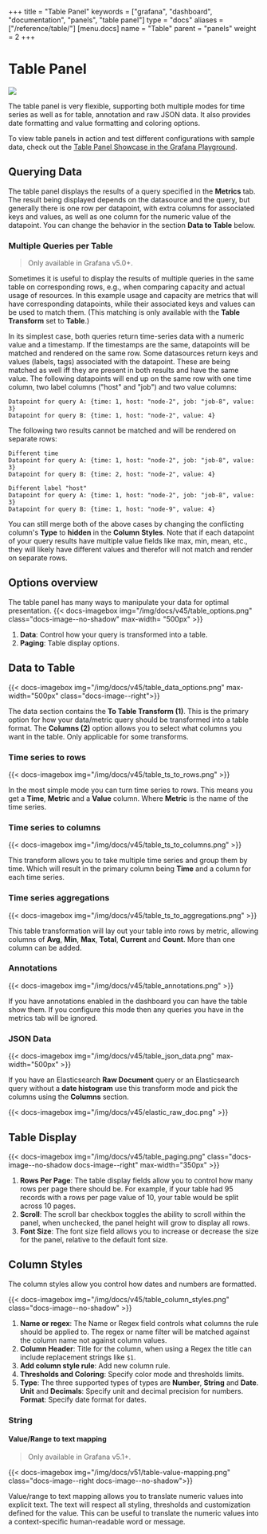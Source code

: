 +++
title = "Table Panel"
keywords = ["grafana", "dashboard", "documentation", "panels", "table panel"]
type = "docs"
aliases = ["/reference/table/"]
[menu.docs]
name = "Table"
parent = "panels"
weight = 2
+++


# Table Panel

<img class="screenshot" src="/assets/img/features/table-panel.png">

The table panel is very flexible, supporting both multiple modes for time series as well as for
table, annotation and raw JSON data. It also provides date formatting and value formatting and coloring options.

To view table panels in action and test different configurations with sample data, check out the [Table Panel Showcase in the Grafana Playground](http://play.grafana.org/dashboard/db/table-panel-showcase).

## Querying Data

The table panel displays the results of a query specified in the **Metrics** tab.
The result being displayed depends on the datasource and the query, but generally there is one row per datapoint, with extra columns for associated keys and values, as well as one column for the numeric value of the datapoint.
You can change the behavior in the section **Data to Table** below.

### Multiple Queries per Table

> Only available in Grafana v5.0+.

Sometimes it is useful to display the results of multiple queries in the same table on corresponding rows, e.g., when comparing capacity and actual usage of resources.
In this example usage and capacity are metrics that will have corresponding datapoints, while their associated keys and values can be used to match them.
(This matching is only available with the **Table Transform** set to **Table**.)

In its simplest case, both queries return time-series data with a numeric value and a timestamp.
If the timestamps are the same, datapoints will be matched and rendered on the same row.
Some datasources return keys and values (labels, tags) associated with the datapoint.
These are being matched as well iff they are present in both results and have the same value.
The following datapoints will end up on the same row with one time column, two label columns ("host" and "job") and two value columns:

```
Datapoint for query A: {time: 1, host: "node-2", job: "job-8", value: 3}
Datapoint for query B: {time: 1, host: "node-2", value: 4}
```

The following two results cannot be matched and will be rendered on separate rows:

```
Different time
Datapoint for query A: {time: 1, host: "node-2", job: "job-8", value: 3}
Datapoint for query B: {time: 2, host: "node-2", value: 4}

Different label "host"
Datapoint for query A: {time: 1, host: "node-2", job: "job-8", value: 3}
Datapoint for query B: {time: 1, host: "node-9", value: 4}
```

You can still merge both of the above cases by changing the conflicting column's **Type** to **hidden** in the **Column Styles**.
Note that if each datapoint of your query results have multiple value fields like max, min, mean, etc., they will likely have different values and therefor will not match and render on separate rows.

## Options overview

The table panel has many ways to manipulate your data for optimal presentation.
{{< docs-imagebox img="/img/docs/v45/table_options.png" class="docs-image--no-shadow" max-width= "500px" >}}


1. **Data**: Control how your query is transformed into a table.
2. **Paging**: Table display options.


## Data to Table

{{< docs-imagebox img="/img/docs/v45/table_data_options.png" max-width="500px" class="docs-image--right">}}

The data section contains the **To Table Transform (1)**. This is the primary option for how your data/metric
query should be transformed into a table format.  The **Columns (2)** option allows you to select what columns
you want in the table. Only applicable for some transforms.

<div class="clearfix"></div>

### Time series to rows

{{< docs-imagebox img="/img/docs/v45/table_ts_to_rows.png"  >}}

In the most simple mode you can turn time series to rows. This means you get a **Time**, **Metric** and a **Value** column. Where **Metric** is the name of the time series.

### Time series to columns

{{< docs-imagebox img="/img/docs/v45/table_ts_to_columns.png" >}}


This transform allows you to take multiple time series and group them by time. Which will result in the primary column being **Time** and a column for each time series.

### Time series aggregations

{{< docs-imagebox img="/img/docs/v45/table_ts_to_aggregations.png" >}}

This table transformation will lay out your table into rows by metric, allowing columns of **Avg**, **Min**, **Max**, **Total**, **Current** and **Count**. More than one column can be added.

### Annotations

{{< docs-imagebox img="/img/docs/v45/table_annotations.png" >}}


If you have annotations enabled in the dashboard you can have the table show them. If you configure this
mode then any queries you have in the metrics tab will be ignored.

### JSON Data

{{< docs-imagebox img="/img/docs/v45/table_json_data.png" max-width="500px" >}}

If you have an Elasticsearch **Raw Document** query or an Elasticsearch query without a **date histogram** use this
transform mode and pick the columns using the **Columns** section.


{{< docs-imagebox img="/img/docs/v45/elastic_raw_doc.png" >}}

## Table Display

{{< docs-imagebox img="/img/docs/v45/table_paging.png" class="docs-image--no-shadow docs-image--right" max-width="350px" >}}

1. **Rows Per Page**: The table display fields allow you to control how many rows per page there should be. For example, if your table had 95 records with a rows per page value of 10, your table would be split across 10 pages.
2. **Scroll**: The scroll bar checkbox toggles the ability to scroll within the panel, when unchecked, the panel height will grow to display all rows.
3. **Font Size**: The font size field allows you to increase or decrease the size for the panel, relative to the default font size.


## Column Styles

The column styles allow you control how dates and numbers are formatted.

{{< docs-imagebox img="/img/docs/v45/table_column_styles.png" class="docs-image--no-shadow" >}}

1. **Name or regex**: The Name or Regex field controls what columns the rule should be applied to. The regex or name filter will be matched against the column name not against column values.
2. **Column Header**: Title for the column, when using a Regex the title can include replacement strings like `$1`.
3. **Add column style rule**: Add new column rule.
4. **Thresholds and Coloring**: Specify color mode and thresholds limits.
5. **Type**: The three supported types of types are **Number**, **String** and **Date**. **Unit** and **Decimals**: Specify unit and decimal precision for numbers. **Format**: Specify date format for dates.


### String
#### Value/Range to text mapping

> Only available in Grafana v5.1+.

{{< docs-imagebox img="/img/docs/v51/table-value-mapping.png" class="docs-image--right docs-image--no-shadow">}}

Value/range to text mapping allows you to translate numeric values into explicit text. The text will respect all styling, thresholds and customization defined for the value. This can be useful to translate the numeric values into a context-specific human-readable word or message.

<div class="clearfix"></div>
